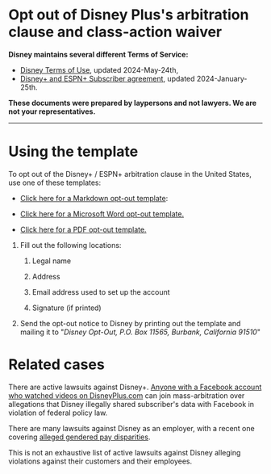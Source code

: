 Opt out of Disney Plus's arbitration clause and class-action waiver
===

**Disney maintains several different Terms of Service:**

- [Disney Terms of Use](https://www.disneyplus.com/legal/disney-terms-of-use), updated 2024-May-24th,
- [Disney+ and ESPN+ Subscriber agreement](https://www.disneyplus.com/legal/subscriber-agreement), updated 2024-January-25th.

**These documents were prepared by laypersons and not lawyers. We are not your representatives.**

---

# Using the template

To opt out of the Disney+ / ESPN+ arbitration clause in the United States, use one of these templates:

 - [Click here for a Markdown opt-out template](./disney_plus_opt_out_template.md):

 - [Click here for a Microsoft Word opt-out template.](./disney_plus_opt_out_template.docx)

 - [Click here for a PDF opt-out template.](./disney_plus_opt_out_template.pdf)


1. Fill out the following locations:

    1. Legal name

    2. Address

    3. Email address used to set up the account

    4. Signature (if printed)

2. Send the opt-out notice to Disney by printing out the template and mailing it to "*Disney Opt-Out, P.O. Box 11565, Burbank, California 91510*"


# Related cases

There are active lawsuits against Disney+. [Anyone with a Facebook account who watched videos on DisneyPlus.com](https://www.classaction.org/disney-plus-video-privacy-lawsuit) can join mass-arbitration over allegations that Disney illegally shared subscriber's data with Facebook in violation of federal policy law.

There are many lawsuits against Disney as an employer, with a recent one covering [alleged gendered pay disparities](https://spectrumnews1.com/ca/la-west/business/2023/12/08/disney-class-action-lawsuit-pay-disparity).

This is not an exhaustive list of active lawsuits against Disney alleging violations against their customers and their employees.
